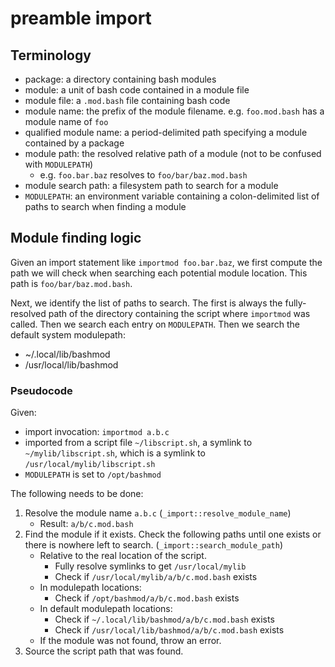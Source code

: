 # preamble import

## Terminology

* package: a directory containing bash modules
* module: a unit of bash code contained in a module file
* module file: a `.mod.bash` file containing bash code
* module name: the prefix of the module filename. e.g. `foo.mod.bash` has a
  module name of `foo`
* qualified module name: a period-delimited path specifying a module contained
  by a package
* module path: the resolved relative path of a module (not to be confused with
  `MODULEPATH`)
  * e.g. `foo.bar.baz` resolves to `foo/bar/baz.mod.bash`
* module search path: a filesystem path to search for a module
* `MODULEPATH`: an environment variable containing a colon-delimited list of
  paths to search when finding a module

## Module finding logic

Given an import statement like `importmod foo.bar.baz`, we first compute the
path we will check when searching each potential module location. This path is
`foo/bar/baz.mod.bash`.

Next, we identify the list of paths to search. The first is always the
fully-resolved path of the directory containing the script where `importmod` was
called. Then we search each entry on `MODULEPATH`. Then we search the default
system modulepath: 

* ~/.local/lib/bashmod
* /usr/local/lib/bashmod

### Pseudocode

Given:

- import invocation: `importmod a.b.c`
- imported from a script file `~/libscript.sh`, a symlink to
  `~/mylib/libscript.sh`, which is a symlink to `/usr/local/mylib/libscript.sh`
- `MODULEPATH` is set to `/opt/bashmod`

The following needs to be done:

1. Resolve the module name `a.b.c` (`_import::resolve_module_name`)
    - Result: `a/b/c.mod.bash`
2. Find the module if it exists. Check the following paths until one exists or
   there is nowhere left to search.  (`_import::search_module_path`)
    - Relative to the real location of the script.
      - Fully resolve symlinks to get `/usr/local/mylib`
      - Check if `/usr/local/mylib/a/b/c.mod.bash` exists
    - In modulepath locations:
      - Check if `/opt/bashmod/a/b/c.mod.bash` exists
    - In default modulepath locations:
      - Check if `~/.local/lib/bashmod/a/b/c.mod.bash` exists
      - Check if `/usr/local/lib/bashmod/a/b/c.mod.bash` exists
    - If the module was not found, throw an error.
3. Source the script path that was found.

